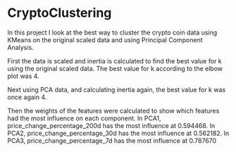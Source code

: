 # CryptoClustering

In this project I look at the best way to cluster the crypto coin data using KMeans on the original scaled data and using Principal Component Analysis.

First the data is scaled and inertia is calculated to find the best value for k using the original scaled data.
The best value for k according to the elbow plot was 4.

Next using PCA data, and calculating inertia again, the best value for k was once again 4.

Then the weights of the features were calculated to show which features had the most influence on each component. 
 In PCA1, price_change_percentage_200d has the most influence at 0.594468. In PCA2, price_change_percentage_30d has the most influence at 0.562182. In PCA3, price_change_percentage_7d has the most influence at 0.787670
